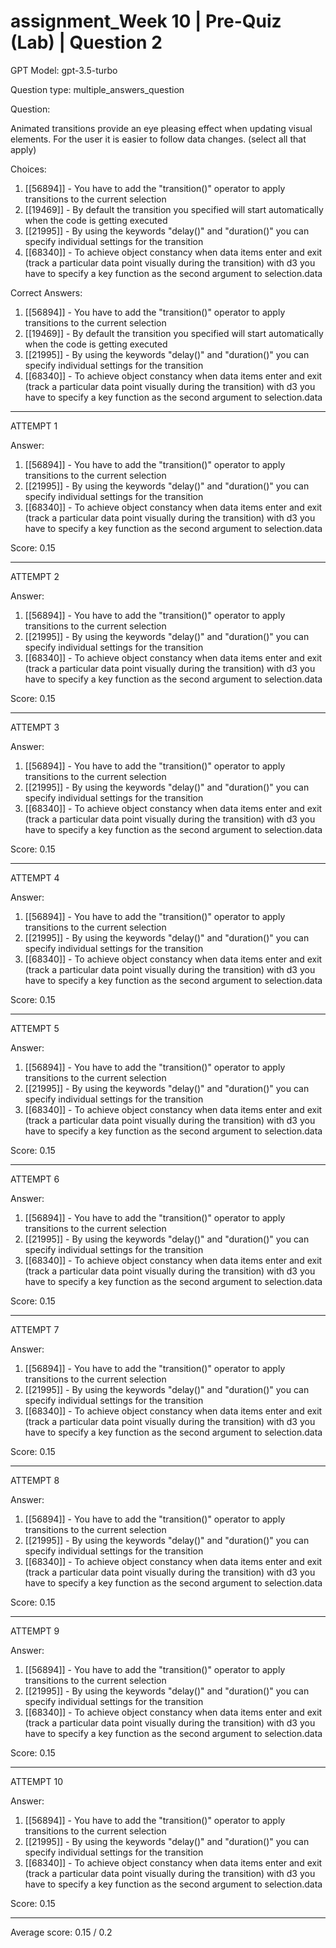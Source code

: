 # assignment_Week 10 | Pre-Quiz (Lab) | Question 2

GPT Model: gpt-3.5-turbo

Question type: multiple_answers_question

Question:
<div><p>Animated transitions provide an eye pleasing effect when updating visual elements. For the user it is easier to follow data changes. (select all that apply)</p></div>

Choices:
1. [[56894]] - You have to add the "transition()" operator to apply transitions to the current selection
2. [[19469]] - By default the transition you specified will start automatically when the code is getting executed
3. [[21995]] - By using the keywords "delay()" and "duration()" you can specify individual settings for the transition
4. [[68340]] - To achieve object constancy when data items enter and exit (track a particular data point visually during the transition) with d3 you have to specify a key function as the second argument to selection.data

Correct Answers:
1. [[56894]] - You have to add the "transition()" operator to apply transitions to the current selection
2. [[19469]] - By default the transition you specified will start automatically when the code is getting executed
3. [[21995]] - By using the keywords "delay()" and "duration()" you can specify individual settings for the transition
4. [[68340]] - To achieve object constancy when data items enter and exit (track a particular data point visually during the transition) with d3 you have to specify a key function as the second argument to selection.data

****************************************

ATTEMPT 1

Answer:
1. [[56894]] - You have to add the "transition()" operator to apply transitions to the current selection
3. [[21995]] - By using the keywords "delay()" and "duration()" you can specify individual settings for the transition 
4. [[68340]] - To achieve object constancy when data items enter and exit (track a particular data point visually during the transition) with d3 you have to specify a key function as the second argument to selection.data

Score: 0.15

--------------------

ATTEMPT 2

Answer: 
1. [[56894]] - You have to add the "transition()" operator to apply transitions to the current selection
2. [[21995]] - By using the keywords "delay()" and "duration()" you can specify individual settings for the transition
4. [[68340]] - To achieve object constancy when data items enter and exit (track a particular data point visually during the transition) with d3 you have to specify a key function as the second argument to selection.data

Score: 0.15

--------------------

ATTEMPT 3

Answer: 
1. [[56894]] - You have to add the "transition()" operator to apply transitions to the current selection
3. [[21995]] - By using the keywords "delay()" and "duration()" you can specify individual settings for the transition
4. [[68340]] - To achieve object constancy when data items enter and exit (track a particular data point visually during the transition) with d3 you have to specify a key function as the second argument to selection.data

Score: 0.15

--------------------

ATTEMPT 4

Answer:
1. [[56894]] - You have to add the "transition()" operator to apply transitions to the current selection
3. [[21995]] - By using the keywords "delay()" and "duration()" you can specify individual settings for the transition
4. [[68340]] - To achieve object constancy when data items enter and exit (track a particular data point visually during the transition) with d3 you have to specify a key function as the second argument to selection.data

Score: 0.15

--------------------

ATTEMPT 5

Answer:
1. [[56894]] - You have to add the "transition()" operator to apply transitions to the current selection
3. [[21995]] - By using the keywords "delay()" and "duration()" you can specify individual settings for the transition
4. [[68340]] - To achieve object constancy when data items enter and exit (track a particular data point visually during the transition) with d3 you have to specify a key function as the second argument to selection.data

Score: 0.15

--------------------

ATTEMPT 6

Answer: 
1. [[56894]] - You have to add the "transition()" operator to apply transitions to the current selection
3. [[21995]] - By using the keywords "delay()" and "duration()" you can specify individual settings for the transition
4. [[68340]] - To achieve object constancy when data items enter and exit (track a particular data point visually during the transition) with d3 you have to specify a key function as the second argument to selection.data

Score: 0.15

--------------------

ATTEMPT 7

Answer: 
1. [[56894]] - You have to add the "transition()" operator to apply transitions to the current selection
3. [[21995]] - By using the keywords "delay()" and "duration()" you can specify individual settings for the transition
4. [[68340]] - To achieve object constancy when data items enter and exit (track a particular data point visually during the transition) with d3 you have to specify a key function as the second argument to selection.data

Score: 0.15

--------------------

ATTEMPT 8

Answer: 
1. [[56894]] - You have to add the "transition()" operator to apply transitions to the current selection
3. [[21995]] - By using the keywords "delay()" and "duration()" you can specify individual settings for the transition
4. [[68340]] - To achieve object constancy when data items enter and exit (track a particular data point visually during the transition) with d3 you have to specify a key function as the second argument to selection.data

Score: 0.15

--------------------

ATTEMPT 9

Answer: 
1. [[56894]] - You have to add the "transition()" operator to apply transitions to the current selection
3. [[21995]] - By using the keywords "delay()" and "duration()" you can specify individual settings for the transition
4. [[68340]] - To achieve object constancy when data items enter and exit (track a particular data point visually during the transition) with d3 you have to specify a key function as the second argument to selection.data

Score: 0.15

--------------------

ATTEMPT 10

Answer: 
1. [[56894]] - You have to add the "transition()" operator to apply transitions to the current selection
3. [[21995]] - By using the keywords "delay()" and "duration()" you can specify individual settings for the transition
4. [[68340]] - To achieve object constancy when data items enter and exit (track a particular data point visually during the transition) with d3 you have to specify a key function as the second argument to selection.data

Score: 0.15

--------------------

Average score: 0.15 / 0.2
